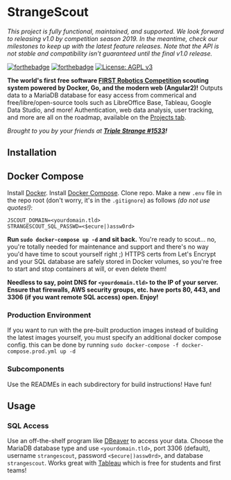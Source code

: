 # StrangeScout

*This project is fully functional, maintained, and supported. We look forward to releasing v1.0 by competition season 2019. In the meantime, check our milestones to keep up with the latest feature releases. Note that the API is not stable and compatibility isn't guaranteed until the final v1.0 release.*

[![forthebadge](https://forthebadge.com/images/badges/made-with-go.svg)](https://forthebadge.com) [![forthebadge](https://forthebadge.com/images/badges/uses-js.svg)](https://forthebadge.com)  [![License: AGPL v3](https://img.shields.io/badge/License-AGPL%20v3-blue.svg)](https://www.gnu.org/licenses/agpl-3.0)

**The world's first free software [FIRST Robotics Competition](https://firstinspires.org) scouting system powered by Docker, Go, and the modern web (Angular2)!** Outputs data to a MariaDB database for easy access from commerical and free/libre/open-source tools such as LibreOffice Base, Tableau, Google Data Studio, and more! Authentication, web data analysis, user tracking, and more are all on the roadmap, available on the [Projects tab](https://github.com/triplestrange/StrangeScout/projects).

*Brought to you by your friends at **[Triple Strange #1533](http://ecgrobotics.org)!***

## Installation
## Docker Compose
Install [Docker](https://docs.docker.com/install/). Install [Docker Compose](https://docs.docker.com/compose/install/). Clone repo. Make a new `.env` file in the repo root (don't worry, it's in the `.gitignore`) as follows *(do not use quotes!)*:


```
JSCOUT_DOMAIN=<yourdomain.tld>
STRANGESCOUT_SQL_PASSWD=<$ecure|)assw0rd>
```

**Run `sudo docker-compose up -d` and sit back.** You're ready to scout... no, you're totally needed for maintenance and support and there's no way you'd have time to scout yourself right ;) HTTPS certs from Let's Encrypt and your SQL database are safely stored in Docker volumes, so you're free to start and stop containers at will, or even delete them!

**Needless to say, point DNS for `<yourdomain.tld>` to the IP of your server. Ensure that firewalls, AWS security groups, etc. have ports 80, 443, and 3306 (if you want remote SQL access) open. Enjoy!**

### Production Environment
If you want to run with the pre-built production images instead of building the latest images yourself, you must specify an additional docker compose config. this can be done by running `sudo docker-compose -f docker-compose.prod.yml up -d`

### Subcomponents
Use the READMEs in each subdirectory for build instructions! Have fun!

## Usage
### SQL Access
Use an off-the-shelf program like [DBeaver](https://dbeaver.io) to access your data. Choose the MariaDB database type and use `<yourdomain.tld>`, port 3306 (default), username `strangescout`, password `<$ecure|)assw0rd>`, and database `strangescout`. Works great with [Tableau](https://tableau.com) which is free for students and first teams!
